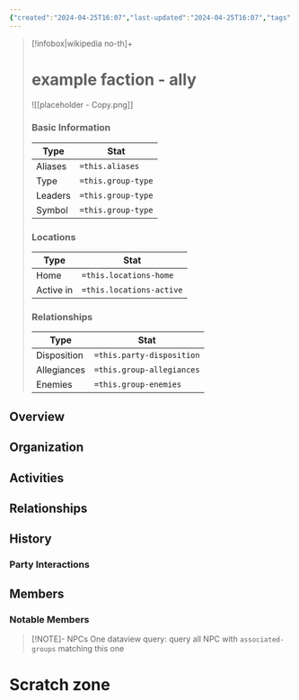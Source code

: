 ```yaml
---
{"created":"2024-04-25T16:07","last-updated":"2024-04-25T16:07","tags":["Group/Faction"],"aliases":null,"group-type":null,"group-leaders":null,"group-symbol":null,"locations-home":null,"locations-active":null,"party-disposition":null,"group-allegiances":null,"group-enemies":null,"publish":true,"note-icon":"faction","templater":["[[template - faction]]"],"path":"testing/01 link examples/example faction - ally.md","permalink":"/testing/01-link-examples/example-faction-ally/","PassFrontmatter":true}
---
```



> [!infobox|wikipedia no-th]+
> # example faction - ally
> ![[placeholder - Copy.png]]
> ### Basic Information
> | Type |  Stat |
> | --- | --- |
> | Aliases | `=this.aliases` |
> | Type | `=this.group-type` |
> | Leaders | `=this.group-type` |
> | Symbol | `=this.group-type` |
> ### Locations
> | Type |  Stat |
> | --- | --- |
> | Home | `=this.locations-home` |
> | Active in | `=this.locations-active` |
> ### Relationships
> | Type |  Stat |
> | --- | --- |
> | Disposition | `=this.party-disposition` |
> | Allegiances | `=this.group-allegiances` |
> | Enemies | `=this.group-enemies`  |


## Overview


## Organization


## Activities


## Relationships


## History


### Party Interactions

## Members


### Notable Members


> [!NOTE]- NPCs
> One dataview query: query all NPC with `associated-groups` matching this one



# Scratch zone





